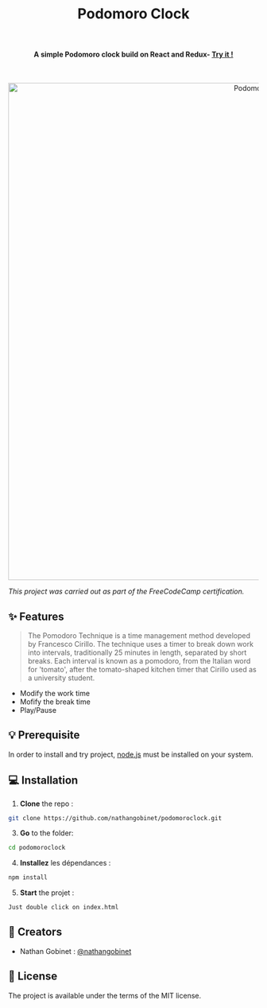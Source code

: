 <h1 align="center">
  Podomoro Clock
</h1>
<br>
<h4 align="center">A simple Podomoro clock build on React and Redux- <a href="https://nathangobinet.github.io/podomoroclock/">Try it !</h4>
<br>
<p align="center">
  <img src="https://raw.githubusercontent.com/nathangobinet/podomoroclock/master/ressources/screenshot.png" alt="Podomoro clock" width="1000"></a>
</p>

*This project was carried out as part of the FreeCodeCamp certification.*

## ✨ Features

> The Pomodoro Technique is a time management method developed by Francesco Cirillo. The technique uses a timer to break down work into intervals, traditionally 25 minutes in length, separated by short breaks. Each interval is known as a pomodoro, from the Italian word for 'tomato', after the tomato-shaped kitchen timer that Cirillo used as a university student.

* Modify the work time
* Mofify the break time 
* Play/Pause

## 💡 Prerequisite 
In order to install and try project, [node.js](https://www.nodejs.org/) must be installed on your system.
  
## 💻 Installation 
1. __Clone__ the repo :
```bash
git clone https://github.com/nathangobinet/podomoroclock.git
```
3. __Go__ to the folder:
```bash
cd podomoroclock
```
4. __Installez__ les dépendances :
```bash
npm install
```
5. __Start__ the projet :
```bash
Just double click on index.html
```

## 👤 Creators 
* Nathan Gobinet : [@nathangobinet](https://github.com/nathangobinet)

## 📘 License
The project is available under the terms of the MIT license.
